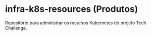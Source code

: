 # infra-k8s-resources (Produtos)
Repositório para administrar os recursos Kubernetes do projeto Tech Challenge.
